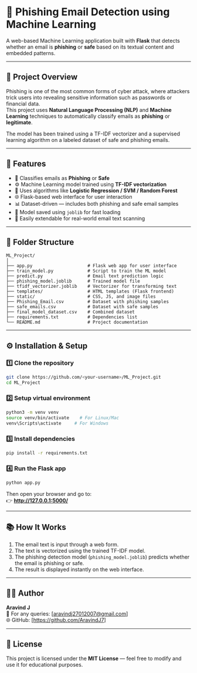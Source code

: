 # 🧠 Phishing Email Detection using Machine Learning

A web-based Machine Learning application built with **Flask** that detects whether an email is **phishing** or **safe** based on its textual content and embedded patterns.

---

## 🚀 Project Overview

Phishing is one of the most common forms of cyber attack, where attackers trick users into revealing sensitive information such as passwords or financial data.  
This project uses **Natural Language Processing (NLP)** and **Machine Learning** techniques to automatically classify emails as **phishing** or **legitimate**.

The model has been trained using a TF-IDF vectorizer and a supervised learning algorithm on a labeled dataset of safe and phishing emails.

---

## 🧩 Features

- 🧾 Classifies emails as **Phishing** or **Safe**
- ⚙️ Machine Learning model trained using **TF-IDF vectorization**
- 🧠 Uses algorithms like **Logistic Regression / SVM / Random Forest**
- 🌐 Flask-based web interface for user interaction
- 📊 Dataset-driven — includes both phishing and safe email samples
- 💾 Model saved using `joblib` for fast loading
- 🧰 Easily extendable for real-world email text scanning

---

## 📁 Folder Structure

```
ML_Project/
│
├── app.py                     # Flask web app for user interface
├── train_model.py             # Script to train the ML model
├── predict.py                 # Email text prediction logic
├── phishing_model.joblib      # Trained model file
├── tfidf_vectorizer.joblib    # Vectorizer for transforming text
├── templates/                 # HTML templates (Flask frontend)
├── static/                    # CSS, JS, and image files
├── Phishing_Email.csv         # Dataset with phishing samples
├── safe_emails.csv            # Dataset with safe samples
├── final_model_dataset.csv    # Combined dataset
├── requirements.txt           # Dependencies list
└── README.md                  # Project documentation
```

---

## ⚙️ Installation & Setup

### 1️⃣ Clone the repository
```bash
git clone https://github.com/<your-username>/ML_Project.git
cd ML_Project
```

### 2️⃣ Setup virtual environment
```bash
python3 -m venv venv
source venv/bin/activate    # For Linux/Mac
venv\Scripts\activate     # For Windows
```

### 3️⃣ Install dependencies
```bash
pip install -r requirements.txt
```

### 4️⃣ Run the Flask app
```bash
python app.py
```

Then open your browser and go to:  
👉 **http://127.0.0.1:5000/**

---

## 📚 How It Works

1. The email text is input through a web form.  
2. The text is vectorized using the trained TF-IDF model.  
3. The phishing detection model (`phishing_model.joblib`) predicts whether the email is phishing or safe.  
4. The result is displayed instantly on the web interface.

---

## 🧑‍💻 Author

**Aravind J**  
📧 For any queries: [aravindj27012007@gmail.com]  
🌐 GitHub: [https://github.com/AravindJ7]

---

## 🪪 License

This project is licensed under the **MIT License** — feel free to modify and use it for educational purposes.

